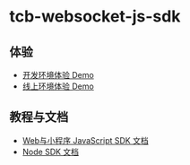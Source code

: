 # tcb-websocket-js-sdk

## 体验
* [开发环境体验 Demo](/docs/guide-dev.md)
* [线上环境体验 Demo](/docs/guide-prod.md)

## 教程与文档
* [Web与小程序 JavaScript SDK 文档](/docs/client-sdk.md)
* [Node SDK 文档](/docs/server-sdk.md)
